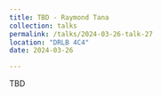 ```yaml
---
title: TBD - Raymond Tana 
collection: talks
permalink: /talks/2024-03-26-talk-27
location: "DRLB 4C4"
date: 2024-03-26

---
```


TBD
